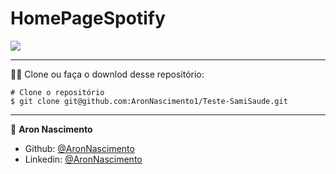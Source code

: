# HomePageSpotify

![](https://github.com/AronNascimento1/HomePageSpotify/blob/main/assets/GifHomePage.gif)


_________
🧑‍💻 Clone ou faça o downlod desse repositório:

```
# Clone o repositório
$ git clone git@github.com:AronNascimento1/Teste-SamiSaude.git
```


_________

👤 **Aron Nascimento**
* Github: [@AronNascimento](https://github.com/AronNascimento1)
* Linkedin: [@AronNascimento](https://www.linkedin.com/in/aron-nascimento-a09bbba0/)


